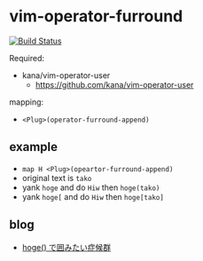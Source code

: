 vim-operator-furround
=====================

[![Build Status](https://travis-ci.org/syngan/vim-operator-furround.png?branch=master)](https://travis-ci.org/syngan/vim-operator-furround)

Required: 
- kana/vim-operator-user
    - https://github.com/kana/vim-operator-user

mapping:
- `<Plug>(operator-furround-append)`

## example

- `map H <Plug>(opeartor-furround-append)`
- original text is `tako`
- yank `hoge` and do `Hiw` then `hoge(tako)`
- yank `hoge[` and do `Hiw` then `hoge[tako]`

## blog

- [hoge() で囲みたい症候群](http://d.hatena.ne.jp/syngan/20140301/1393676442)
